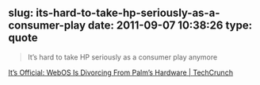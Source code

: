 slug: its-hard-to-take-hp-seriously-as-a-consumer-play
date: 2011-09-07 10:38:26
type: quote
---

> It’s hard to take HP seriously as a consumer play anymore

[It’s Official: WebOS Is Divorcing From Palm’s Hardware | TechCrunch](http://techcrunch.com/2011/09/06/its-official-webos-is-divorcing-from-palms-hardware/?utm_source=feedburner&utm_medium=feed&utm_campaign=Feed:%20Techcrunch%20(TechCrunch))
